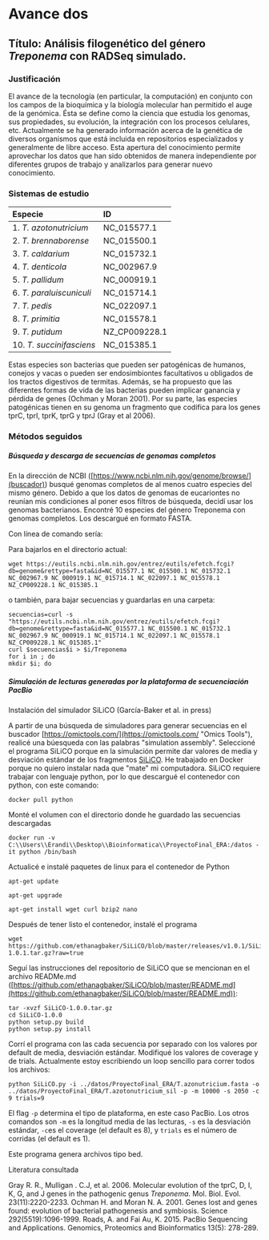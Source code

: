 # Avance dos



## Título: Análisis filogenético del género *Treponema* con RADSeq simulado.

### Justificación

El avance de la tecnología (en particular, la computación) en conjunto con los campos de la bioquímica y la biología molecular han permitido el auge de la genómica. Ésta se define como la ciencia que estudia los genomas, sus propiedades, su evolución, la integración con los procesos celulares, etc. Actualmente se ha generado información acerca de la genética de diversos organismos que está incluida en repositorios especializados y generalmente de libre acceso. Esta apertura del conocimiento permite aprovechar los datos que han sido obtenidos de manera independiente por diferentes grupos de trabajo y analizarlos para generar nuevo conocimiento.


### Sistemas de estudio




| Especie | ID |
| :--- | :--- |
| 1. *T. azotonutricium*| NC_015577.1 |
| 2. *T. brennaborense*| NC_015500.1 |
| 3. *T. caldarium*| NC_015732.1 |
| 4. *T. denticola*| NC_002967.9 |
| 5. *T. pallidum*| NC_000919.1 |
| 6. *T. paraluiscuniculi*| NC_015714.1 |
| 7. *T. pedis*| NC_022097.1 |
| 8. *T. primitia*| NC_015578.1 |
| 9. *T. putidum*| NZ_CP009228.1 |
| 10. *T. succinifasciens*| NC_015385.1 |


Estas especies son bacterias que pueden ser patogénicas de humanos, conejos y vacas o pueden ser endosimbiontes facultativos u obligados de los tractos digestivos de termitas. Además, se ha propuesto que las diferentes formas de vida de las bacterias pueden implicar ganancia y pérdida de genes (Ochman y Moran 2001). Por su parte, las especies patogénicas tienen en su genoma un fragmento que codifica para los genes tprC, tprI, tprK, tprG y tprJ (Gray et al 2006). 

### Métodos seguidos

##### Búsqueda y descarga de secuencias de genomas completos

En la dirección de NCBI ([https://www.ncbi.nlm.nih.gov/genome/browse/](buscador)) busqué genomas completos de al menos cuatro especies del mismo género. Debido a que los datos de genomas de eucariontes no reunían mis condiciones al poner esos filtros de búsqueda, decidí usar los genomas bacterianos. Encontré 10 especies del género Treponema con genomas completos. Los descargué en formato FASTA.

Con línea de comando sería:

Para bajarlos en el directorio actual:

    wget https://eutils.ncbi.nlm.nih.gov/entrez/eutils/efetch.fcgi?db=genome&rettype=fasta&id=NC_015577.1 NC_015500.1 NC_015732.1 NC_002967.9 NC_000919.1 NC_015714.1 NC_022097.1 NC_015578.1 NZ_CP009228.1 NC_015385.1

o también, para bajar secuencias y guardarlas en una carpeta:

    secuencias=curl -s "https://eutils.ncbi.nlm.nih.gov/entrez/eutils/efetch.fcgi?db=genome&rettype=fasta&id=NC_015577.1 NC_015500.1 NC_015732.1 NC_002967.9 NC_000919.1 NC_015714.1 NC_022097.1 NC_015578.1 NZ_CP009228.1 NC_015385.1"
    curl $secuencias$i > $i/Treponema
    for i in ; do
    mkdir $i; do

##### Simulación de lecturas generadas por la plataforma de secuenciación PacBio

Instalación del simulador SiLiCO (García-Baker et al. in press)

A partir de una búsqueda de simuladores para generar secuencias en el buscador [https://omictools.com/](https://omictools.com/ "Omics Tools"), realicé una búesqueda con las palabras "simulation assembly". Seleccioné el programa SiLiCO porque en la simulación permite dar valores de media y desviación estándar de los fragmentos [SiLiCO](https://github.com/ethanagbaker/SiLiCO). 
He trabajado en Docker porque no quiero instalar nada que "mate" mi computadora. SiLiCO requiere trabajar con lenguaje python, por lo que descargué el contenedor con python, con este comando:

    docker pull python

Monté el volumen con el directorio donde he guardado las secuencias descargadas

    docker run -v C:\\Users\\Erandi\\Desktop\\Bioinformatica\\ProyectoFinal_ERA:/datos -it python /bin/bash

Actualicé e instalé paquetes de linux para el contenedor de Python

    apt-get update

    apt-get upgrade

    apt-get install wget curl bzip2 nano

Después de tener listo el contenedor, instalé el programa

    wget https://github.com/ethanagbaker/SiLiCO/blob/master/releases/v1.0.1/SiLiCO-1.0.1.tar.gz?raw=true

Seguí las instrucciones del repositorio de SiLiCO que se mencionan en el archivo READMe.md ([https://github.com/ethanagbaker/SiLiCO/blob/master/README.md](https://github.com/ethanagbaker/SiLiCO/blob/master/README.md)):

    tar -xvzf SiLiCO-1.0.0.tar.gz
    cd SiLiCO-1.0.0
    python setup.py build
    python setup.py install

Corrí el programa con las cada secuencia por separado con los valores por default de media, desviación estándar. Modifiqué los valores de coverage y de trials. Actualmente estoy escribiendo un loop sencillo para correr todos los archivos:

    python SiLiCO.py -i ../datos/ProyectoFinal_ERA/T.azonutricium.fasta -o ../datos/ProyectoFinal_ERA/T.azotonutricium_sil -p -m 10000 -s 2050 -c 9 trials=9

El flag `-p` determina el tipo de plataforma, en este caso PacBio. Los otros comandos son `-m` es la longitud media de las lecturas, `-s` es la desviación estándar, `-c`es el coverage (el default es 8), y `trials` es el número de corridas (el default es 1).

Este programa genera archivos tipo bed.

Literatura consultada

Gray R. R., Mulligan . C.J, et al. 2006. Molecular evolution of the tprC, D, I, K, G, and J genes in the pathogenic genus *Treponema*. Mol. Biol. Evol. 23(11):2220-2233.
Ochman H. and Moran N. A. 2001. Genes lost and genes found: evolution of bacterial pathogenesis and symbiosis. Science 292(5519):1096-1999.
Roads, A. and Fai Au, K. 2015. PacBio Sequencing and Applications. Genomics, Proteomics and Bioinformatics 13(5): 278-289.



